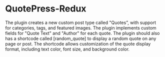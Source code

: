 # QuotePress-Redux

The plugin creates a new custom post type called "Quotes”, with support for categories, tags, and featured images.
The plugin implements custom fields for "Quote Text" and "Author" for each quote.
The plugin should also has a shortcode called [random_quote] to display a random quote on any page or post.
The shortcode allows customization of the quote display format, including text color, font size, and background color.

